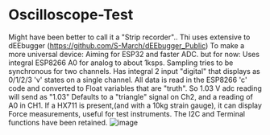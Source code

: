 # Oscilloscope-Test

Might have been better to call it a "Strip recorder".. 
Thi uses extensive to dEEbugger (https://github.com/S-March/dEEbugger_Public) To make a more universal device: 
Aiming for ESP32 and faster ADC. but for now: 
Uses integral ESP8266 A0 for analog to about 1ksps.
Sampling tries to be synchronous for two channels.
Has integral 2 input "digital" that displays as 0/1/2/3 'v' states on a single channel.
All data is read in the ESP8266 'c' code and converted to Float variables that are "truth". So 1.03 V adc reading will send as "1.03"
Defaults to a "triangle" signal on Ch2, and a reading of A0 in CH1.
If a HX711 is present,(and with a 10kg strain gauge), it can display Force measurements, useful for test instruments.
The I2C and Terminal functions have been retained. 
![image](https://user-images.githubusercontent.com/6950560/200069121-6060dc1a-fdd6-4684-88f0-ffd7dc79e09c.png)


